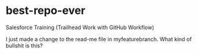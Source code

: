 # best-repo-ever
Salesforce Training (Trailhead Work with GitHub Workflow)

I just made a change to the read-me file in myfeaturebranch.
What kind of bullshit is this?